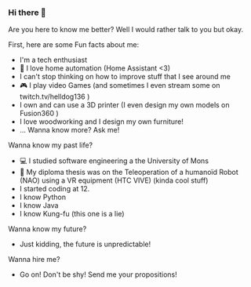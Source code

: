 ### Hi there 👋

Are you here to know me better? Well I would rather talk to you but okay.

First, here are some Fun facts about me:
- I'm a tech enthusiast
- 🏡 I love home automation (Home Assistant <3)
- I can't stop thinking on how to improve stuff that I see around me
- 🎮 I play video Games (and sometimes I even stream some on twitch.tv/helldog136 )
- I own and can use a 3D printer (I even design my own models on Fusion360 )
- I love woodworking and I design my own furniture!
- ... Wanna know more? Ask me!

Wanna know my past life?
- 💻 I studied software engineering a the University of Mons
- 🤖 My diploma thesis was on the Teleoperation of a humanoïd Robot (NAO) using a VR equipment (HTC VIVE) (kinda cool stuff)
- I started coding at 12.
- I know Python
- I know Java
- I know Kung-fu (this one is a lie)

Wanna know my future?
- Just kidding, the future is unpredictable!

Wanna hire me?
- Go on! Don't be shy! Send me your propositions!

<!--
**helldog136/helldog136** is a ✨ _special_ ✨ repository because its `README.md` (this file) appears on your GitHub profile.
-->
